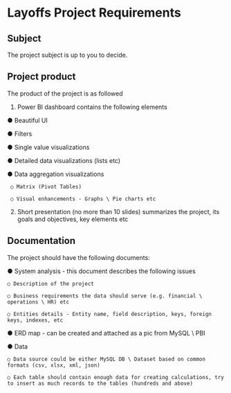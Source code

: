 # Layoffs Project Requirements

## Subject
The project subject is up to you to decide.
## Project product
The product of the project is as followed
1. Power BI dashboard contains the following elements

● Beautiful UI

● Filters

● Single value visualizations

● Detailed data visualizations (lists etc)

● Data aggregation visualizations

     ○ Matrix (Pivot Tables)
     
     ○ Visual enhancements - Graphs \ Pie charts etc
     
2. Short presentation (no more than 10 slides) summarizes the project, its goals and objectives,
key elements etc
## Documentation
The project should have the following documents:

● System analysis - this document describes the following issues

    ○ Description of the project

    ○ Business requirements the data should serve (e.g. financial \ operations \ HR) etc

    ○ Entities details - Entity name, field description, keys, foreign keys, indexes, etc


● ERD map - can be created and attached as a pic from MySQL \ PBI

● Data

    ○ Data source could be either MySQL DB \ Dataset based on common formats (csv, xlsx, xml, json)

    ○ Each table should contain enough data for creating calculations, try to insert as much records to the tables (hundreds and above)
